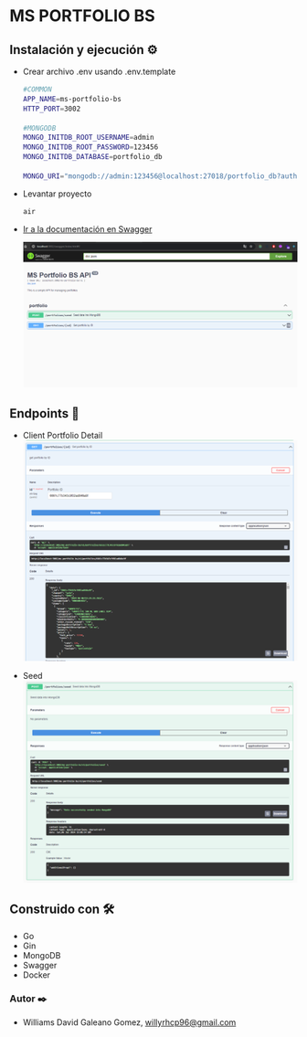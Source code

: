 # MS PORTFOLIO BS

## Instalación y ejecución ⚙️

- Crear archivo .env usando .env.template

  ```bash
  #COMMON
  APP_NAME=ms-portfolio-bs
  HTTP_PORT=3002

  #MONGODB
  MONGO_INITDB_ROOT_USERNAME=admin
  MONGO_INITDB_ROOT_PASSWORD=123456
  MONGO_INITDB_DATABASE=portfolio_db

  MONGO_URI="mongodb://admin:123456@localhost:27018/portfolio_db?authSource=admin"
  ```

- Levantar proyecto

  ```bash
  air
  ```

- [Ir a la documentación en Swagger](http://localhost:3002/swagger/index.html)

  ![swagger](/etc/images/swagger.png)
  
## Endpoints 🚀

- Client Portfolio Detail
  ![portfolio_detail](/etc/images/portfolio_detail.png)
  
- Seed
  ![seed](/etc/images/seed.png)

## Construido con 🛠️

- Go
- Gin
- MongoDB
- Swagger
- Docker

### Autor ✒️

- Williams David Galeano Gomez, <willyrhcp96@gmail.com>
